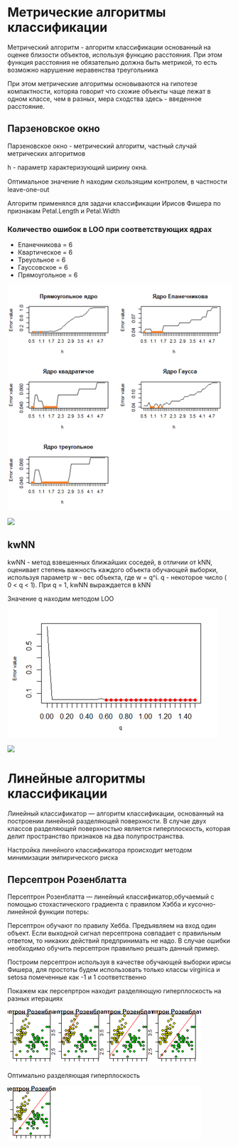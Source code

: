# Метрические алгоритмы классификации

Метрический алгоритм - алгоритм классификации основанный на оценке близости объектов, используя функцию расстояния.
При этом функция расстояния не обязательно должна быть метрикой, то есть возможно нарушение неравенства треугольника

При этом метрические алгоритмы основываются на гипотезе компактности, которяа говорит что схожие объекты чаще лежат в одном классе, чем в разных, мера сходства здесь - введенное расстояние.

## Парзеновское окно
Парзеновское окно - метрический алгоритм, частный случай метрических алгоритмов

h - параметр характеризующий ширину окна.

Оптимальное значение ℎ находим скользящим контролем, в частности leave-one-out

Алгоритм применялся для задачи классификации Ирисов Фишера по признакам Petal.Length
и Petal.Width

### Количество ошибок в LOO при соответствующих ядрах
- Епанечникова = 6 
- Квартическое = 6 
- Треуольное = 6 
- Гауссовское = 6
- Прямоугольное = 6

![](https://github.com/AJereli/SMPR/blob/master/grafic.png)

![](figures/img.png)

## kwNN
kwNN - метод взвешенных ближайших соседей, в отличии от kNN, оценивает степень важность каждого объекта обучающей выборки,
используя параметр w - вес объекта, где w = q^i. q - некоторое число ( 0 < q < 1). При q = 1, kwNN выраждается в kNN

Значение q находим методом LOO

![](https://github.com/AJereli/SMPR/blob/master/kwnn_g.png)

![](figures/img.png)


# Линейные алгоритмы классификации
Линейный классификатор — алгоритм классификации, основанный на построении линейной разделяющей поверхности. В случае двух классов разделяющей поверхностью является гиперплоскость, которая делит пространство признаков на два полупространства.

Настройка линейного классификатора происходит методом минимизации эмпирического риска


## Персептрон Розенблатта
Персептрон Розенблатта — линейный классификатор,обучаемый с помощью стохастического градиента с правилом Хэбба и
кусочно-линейной функции потерь:

Персептрон обучают по правилу Хебба. Предъявляем на вход один объект. Если выходной сигнал персептрона совпадает с правильным ответом, то никаких действий предпринимать не надо. В случае ошибки необходимо обучить персептрон правильно решать данный пример.

Построим персептрон используя в качестве обучающей выборки ирисы Фишера, для простоты будем использовать только классы virginica и setosa помеченные как -1 и 1 соответственно

Покажем как персепртрон находит разделяющую гиперплоскость на разных итерациях

![](https://github.com/AJereli/SMPR/blob/master/pers_stops.png)

Оптимально разделяющая гиперплоскость 

![](https://github.com/AJereli/SMPR/blob/master/pers_full.png)
